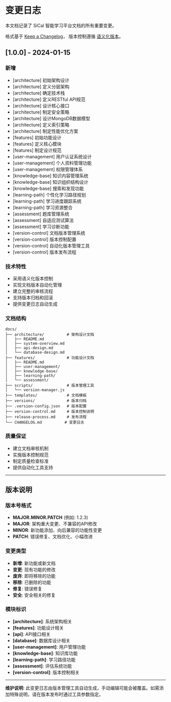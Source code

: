 # 变更日志

本文档记录了 SiCal 智能学习平台文档的所有重要变更。

格式基于 [Keep a Changelog](https://keepachangelog.com/zh-CN/1.0.0/)，
版本控制遵循 [语义化版本](https://semver.org/lang/zh-CN/)。

## [1.0.0] - 2024-01-15

### 新增
- [architecture] 初始架构设计
- [architecture] 定义分层架构
- [architecture] 确定技术栈
- [architecture] 定义RESTful API规范
- [architecture] 设计核心接口
- [architecture] 制定安全策略
- [architecture] 设计MongoDB数据模型
- [architecture] 定义索引策略
- [architecture] 制定性能优化方案
- [features] 初始功能设计
- [features] 定义核心模块
- [features] 制定设计规范
- [user-management] 用户认证系统设计
- [user-management] 个人资料管理功能
- [user-management] 权限管理体系
- [knowledge-base] 知识内容管理系统
- [knowledge-base] 知识组织结构设计
- [knowledge-base] 搜索和发现功能
- [learning-path] 个性化学习路径规划
- [learning-path] 学习进度跟踪系统
- [learning-path] 学习资源整合
- [assessment] 题库管理系统
- [assessment] 自适应测试算法
- [assessment] 学习诊断功能
- [version-control] 文档版本管理系统
- [version-control] 版本控制配置
- [version-control] 自动化版本管理工具
- [version-control] 版本发布流程

### 技术特性
- 采用语义化版本控制
- 实现文档版本自动化管理
- 建立完整的审核流程
- 支持版本归档和回滚
- 提供变更日志自动生成

### 文档结构
```
docs/
├── architecture/          # 架构设计文档
│   ├── README.md
│   ├── system-overview.md
│   ├── api-design.md
│   └── database-design.md
├── features/              # 功能设计文档
│   ├── README.md
│   ├── user-management/
│   ├── knowledge-base/
│   ├── learning-path/
│   └── assessment/
├── scripts/               # 版本管理工具
│   └── version-manager.js
├── templates/             # 文档模板
├── versions/              # 版本归档
├── .version-config.json   # 版本配置
├── version-control.md     # 版本控制说明
├── release-process.md     # 发布流程
└── CHANGELOG.md          # 变更日志
```

### 质量保证
- 建立文档审核机制
- 实施版本控制规范
- 制定质量检查标准
- 提供自动化工具支持

---

## 版本说明

### 版本号格式
- **MAJOR.MINOR.PATCH** (例如: 1.2.3)
- **MAJOR**: 架构重大变更、不兼容的API修改
- **MINOR**: 新功能添加、向后兼容的功能性变更  
- **PATCH**: 错误修复、文档优化、小幅改进

### 变更类型
- **新增**: 新功能或新文档
- **变更**: 现有功能的修改
- **废弃**: 即将移除的功能
- **移除**: 已删除的功能
- **修复**: 错误修复
- **安全**: 安全相关的修复

### 模块标识
- **[architecture]**: 系统架构相关
- **[features]**: 功能设计相关
- **[api]**: API接口相关
- **[database]**: 数据库设计相关
- **[user-management]**: 用户管理功能
- **[knowledge-base]**: 知识库功能
- **[learning-path]**: 学习路径功能
- **[assessment]**: 评估系统功能
- **[version-control]**: 版本控制相关

---

**维护说明**: 此变更日志由版本管理工具自动生成，手动编辑可能会被覆盖。如需添加特殊说明，请在版本发布时通过工具参数指定。